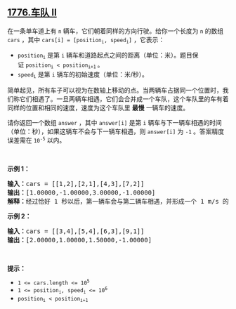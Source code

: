 ## [1776.车队 II](https://leetcode.cn/problems/car-fleet-ii/)
<p>在一条单车道上有 <code>n</code> 辆车，它们朝着同样的方向行驶。给你一个长度为 <code>n</code> 的数组 <code>cars</code> ，其中 <code>cars[i] = [position<sub>i</sub>, speed<sub>i</sub>]</code> ，它表示：</p>

<ul>
	<li><code>position<sub>i</sub></code> 是第 <code>i</code> 辆车和道路起点之间的距离（单位：米）。题目保证 <code>position<sub>i</sub> < position<sub>i+1</sub></code><sub> </sub>。</li>
	<li><code>speed<sub>i</sub></code> 是第 <code>i</code> 辆车的初始速度（单位：米/秒）。</li>
</ul>

<p>简单起见，所有车子可以视为在数轴上移动的点。当两辆车占据同一个位置时，我们称它们相遇了。一旦两辆车相遇，它们会合并成一个车队，这个车队里的车有着同样的位置和相同的速度，速度为这个车队里 <strong>最慢</strong> 一辆车的速度。</p>

<p>请你返回一个数组 <code>answer</code> ，其中 <code>answer[i]</code> 是第 <code>i</code> 辆车与下一辆车相遇的时间（单位：秒），如果这辆车不会与下一辆车相遇，则 <code>answer[i]</code> 为 <code>-1</code> 。答案精度误差需在 <code>10<sup>-5</sup></code> 以内。</p>

<p> </p>

<p><strong>示例 1：</strong></p>

<pre>
<b>输入：</b>cars = [[1,2],[2,1],[4,3],[7,2]]
<b>输出：</b>[1.00000,-1.00000,3.00000,-1.00000]
<b>解释：</b>经过恰好 1 秒以后，第一辆车会与第二辆车相遇，并形成一个 1 m/s 的车队。经过恰好 3 秒以后，第三辆车会与第四辆车相遇，并形成一个 2 m/s 的车队。
</pre>

<p><strong>示例 2：</strong></p>

<pre>
<b>输入：</b>cars = [[3,4],[5,4],[6,3],[9,1]]
<b>输出：</b>[2.00000,1.00000,1.50000,-1.00000]
</pre>

<p> </p>

<p><strong>提示：</strong></p>

<ul>
	<li><code>1 <= cars.length <= 10<sup>5</sup></code></li>
	<li><code>1 <= position<sub>i</sub>, speed<sub>i</sub> <= 10<sup>6</sup></code></li>
	<li><code>position<sub>i</sub> < position<sub>i+1</sub></code></li>
</ul>
